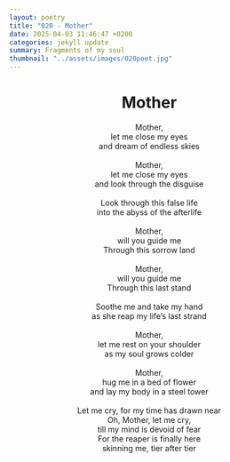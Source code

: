```yaml
---
layout: poetry
title: "020 - Mother"
date: 2025-04-03 11:46:47 +0200
categories: jekyll update
summary: Fragments of my soul
thumbnail: "../assets/images/020poet.jpg"
---
```


<div style="text-align: center;">
<h1>Mother</h1>
</div>
<div style="text-align: center;">
Mother,<br>
let me close my eyes<br>
and dream of endless skies<br>
<br>
Mother,<br>
let me close my eyes<br>
and look through the disguise<br>
<br>
Look through this false life<br>
into the abyss of the afterlife<br>
<br>
Mother,<br>
will you guide me<br>
Through this sorrow land<br>
<br>
Mother,<br>
will you guide me<br>
Through this last stand<br>
<br>
Soothe me and take my hand<br>
as she reap my life’s last strand<br>
<br>
Mother,<br>
let me rest on your shoulder<br>
as my soul grows colder<br>
<br>
Mother,<br>
hug me in a bed of flower<br>
and lay my body in a steel tower<br>
<br>
Let me cry, for my time has drawn near<br>
Oh, Mother, let me cry,<br>
till my mind is devoid of fear<br>
For the reaper is finally here<br>
skinning me, tier after tier<br>
</div>
